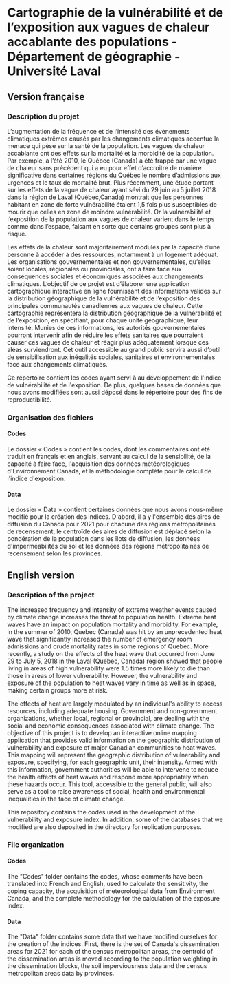 # Cartographie de la vulnérabilité et de l’exposition aux vagues de chaleur accablante des populations - Département de géographie - Université Laval

## Version française

### Description du projet
L’augmentation de la fréquence et de l’intensité des évènements climatiques extrêmes causés par les changements climatiques accentue la menace qui pèse sur la santé de la population. Les vagues de chaleur accablante ont des effets sur la mortalité et la morbidité de la population. Par exemple, à l’été 2010, le Québec (Canada) a été frappé par une vague de chaleur sans précédent qui a eu pour effet d’accroitre de manière significative dans certaines régions du Québec le nombre d’admissions aux urgences et le taux de mortalité brut. Plus récemment, une étude portant sur les effets de la vague de chaleur ayant sévi du 29 juin au 5 juillet 2018 dans la région de Laval (Québec,Canada) montrait que les personnes habitant en zone de forte vulnérabilité étaient 1,5 fois plus susceptibles de mourir que celles en zone de moindre vulnérabilité. Or la vulnérabilité et l’exposition de la population aux vagues de chaleur varient dans le temps comme dans l’espace, faisant en sorte que certains groupes sont plus à risque. 

Les effets de la chaleur sont majoritairement modulés par la capacité d’une personne à accéder à des ressources, notamment à un logement adéquat. Les organisations gouvernementales et non gouvernementales, qu’elles soient locales, régionales ou provinciales, ont à faire face aux conséquences sociales et économiques associées aux changements climatiques. L’objectif de ce projet est d’élaborer une application cartographique interactive en ligne fournissant des informations valides sur la distribution géographique de la vulnérabilité et de l’exposition des principales communautés canadiennes aux vagues de chaleur. Cette cartographie représentera la distribution géographique de la vulnérabilité et de l’exposition, en spécifiant, pour chaque unité géographique, leur intensité. Munies de ces informations, les autorités gouvernementales pourront intervenir afin de réduire les effets sanitaires que pourraient causer ces vagues de chaleur et réagir plus adéquatement lorsque ces aléas surviendront. Cet outil accessible au grand public servira aussi d’outil de sensibilisation aux inégalités sociales, sanitaires et environnementales face aux changements climatiques.  

Ce répertoire contient les codes ayant servi à au développement de l'indice de vulnérabilité et de l'exposition. De plus, quelques bases de données que nous avons modifiées sont aussi déposé dans le répertoire pour des fins de reproductibilité.

### Organisation des fichiers
#### Codes
Le dossier « Codes » contient les codes, dont les commentaires ont été traduit en français et en anglais, servant au calcul de la sensibilité, de la capacité à faire face, l'acquisition des données météorologiques d'Environnement Canada, et la méthodologie complète pour le calcul de l'indice d'exposition.

#### Data
Le dossier « Data » contient certaines données que nous avons nous-même modifié pour la création des indices. D'abord, il a y l'ensemble des aires de diffusion du Canada pour 2021 pour chacune des régions métropolitaines de recensement, le centroïde des aires de diffusion est déplacé selon la pondération de la population dans les îlots de diffusion, les données d'imperméabilités du sol et les données des régions métropolitaines de recensement selon les provinces.

## English version
### Description of the project
The increased frequency and intensity of extreme weather events caused by climate change increases the threat to population health. Extreme heat waves have an impact on population mortality and morbidity. For example, in the summer of 2010, Quebec (Canada) was hit by an unprecedented heat wave that significantly increased the number of emergency room admissions and crude mortality rates in some regions of Quebec. More recently, a study on the effects of the heat wave that occurred from June 29 to July 5, 2018 in the Laval (Quebec, Canada) region showed that people living in areas of high vulnerability were 1.5 times more likely to die than those in areas of lower vulnerability. However, the vulnerability and exposure of the population to heat waves vary in time as well as in space, making certain groups more at risk.

The effects of heat are largely modulated by an individual's ability to access resources, including adequate housing. Government and non-government organizations, whether local, regional or provincial, are dealing with the social and economic consequences associated with climate change. The objective of this project is to develop an interactive online mapping application that provides valid information on the geographic distribution of vulnerability and exposure of major Canadian communities to heat waves. This mapping will represent the geographic distribution of vulnerability and exposure, specifying, for each geographic unit, their intensity. Armed with this information, government authorities will be able to intervene to reduce the health effects of heat waves and respond more appropriately when these hazards occur. This tool, accessible to the general public, will also serve as a tool to raise awareness of social, health and environmental inequalities in the face of climate change.  

This repository contains the codes used in the development of the vulnerability and exposure index. In addition, some of the databases that we modified are also deposited in the directory for replication purposes.

### File organization
#### Codes
The "Codes" folder contains the codes, whose comments have been translated into French and English, used to calculate the sensitivity, the coping capacity, the acquisition of meteorological data from Environment Canada, and the complete methodology for the calculation of the exposure index.

#### Data
The "Data" folder contains some data that we have modified ourselves for the creation of the indices. First, there is the set of Canada's dissemination areas for 2021 for each of the census metropolitan areas, the centroid of the dissemination areas is moved according to the population weighting in the dissemination blocks, the soil imperviousness data and the census metropolitan areas data by provinces.

